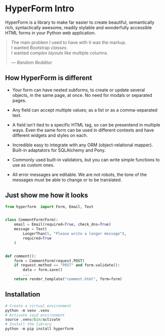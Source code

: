 
# HyperForm Intro

HyperForm is a library to make far easier to create beautiful, semantically rich, syntactically awesome, readily stylable and wonderfully accessible HTML forms in your Python web application.

<blockquote style="max-width:480px; margin:0 auto;">
<p>The main problem I used to have with it was the markup.
<br>I wanted Bootstrap <em>classes</em>.
<br>I wanted <em>complex layouts</em> like multiple columns.</p>
<footer>— <cite>Random Redditor</cite></footer>
</blockquote>


## How HyperForm is different

- Your form can have nested subforms, to create or update several objects, in the same page, at once. No need for modals or separated pages.

- Any field can accept multiple values; as a list or as a comma-separated text.

- A field isn't tied to a specific HTML tag, so can be presentend in multiple ways. Even the same form can be used in different contexts and have different widgets and styles on each.

- Incredible easy to integrate with any ORM (object-relational mapper). Built-in adaptators for SQLAlchemy and Pony.

- Commonly used built-in validators, but you can write simple functions to use as custom ones.

- All error messages are editable. We are not robots, the tone of the messages must be able to change or to be translated.


## Just show me how it looks

```python
from hyperform  import Form, Email, Text


class CommentForm(Form):
    email = Email(required=True, check_dns=True)
    message = Text(
    	LongerThan(5, "Please write a longer message"),
    	required=True
    )


def comment():
    form = CommentForm(request.POST)
    if request.method == "POST" and form.validate():
    	data = form.save()
        ...
    return render_template("comment.html", form=form)

```

## Installation

```python
# Create a virtual environment
python -m venv .venv
# Activate said environment
source .venv/bin/activate
# Install the library
python -m pip install hyperform
```
